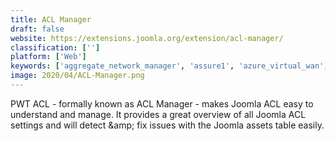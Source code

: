 ```yaml
---
title: ACL Manager
draft: false 
website: https://extensions.joomla.org/extension/acl-manager/
classification: ['']
platform: ['Web']
keywords: ['aggregate_network_manager', 'assure1', 'azure_virtual_wan', 'centurylink_cloud_connect', 'cisco_dna_center', 'cisco_findit', 'codima_toolbox', 'ekahau_pro', 'elasticbox', 'gensys_x', 'manageengine_network_configuration_manager', 'netact', 'nmap', 'powerplug_pro', 'powerstudio', 'rf_propagation_modelling', 'spirent_intouch', 'ubiquiti_network_management_system']
image: 2020/04/ACL-Manager.png
---
```

PWT ACL - formally known as ACL Manager - makes Joomla ACL easy to understand and manage. It provides a great overview of all Joomla ACL settings and will detect &amp;amp; fix issues with the Joomla assets table easily.